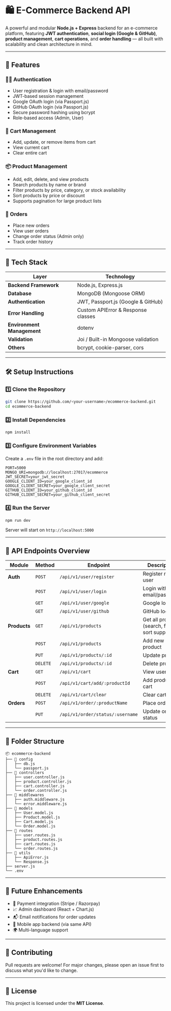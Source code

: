 # 🛍️ E-Commerce Backend API

A powerful and modular **Node.js + Express** backend for an e-commerce platform, featuring **JWT authentication**, **social login (Google & GitHub)**, **product management**, **cart operations**, and **order handling** — all built with scalability and clean architecture in mind.

---

## 🚀 Features

### 🧑‍💻 Authentication

- User registration & login with email/password
- JWT-based session management
- Google OAuth login (via Passport.js)
- GitHub OAuth login (via Passport.js)
- Secure password hashing using bcrypt
- Role-based access (Admin, User)

### 🛒 Cart Management

- Add, update, or remove items from cart
- View current cart
- Clear entire cart

### 📦 Product Management

- Add, edit, delete, and view products
- Search products by name or brand
- Filter products by price, category, or stock availability
- Sort products by price or discount
- Supports pagination for large product lists

### 📑 Orders

- Place new orders
- View user orders
- Change order status (Admin only)
- Track order history

---

## 🧩 Tech Stack

| Layer                      | Technology                         |
| -------------------------- | ---------------------------------- |
| **Backend Framework**      | Node.js, Express.js                |
| **Database**               | MongoDB (Mongoose ORM)             |
| **Authentication**         | JWT, Passport.js (Google & GitHub) |
| **Error Handling**         | Custom APIError & Response classes |
| **Environment Management** | dotenv                             |
| **Validation**             | Joi / Built-in Mongoose validation |
| **Others**                 | bcrypt, cookie-parser, cors        |

---

## 🛠️ Setup Instructions

### 1️⃣ Clone the Repository

```bash
git clone https://github.com/<your-username>/ecommerce-backend.git
cd ecommerce-backend
```

### 2️⃣ Install Dependencies

```bash
npm install
```

### 3️⃣ Configure Environment Variables

Create a `.env` file in the root directory and add:

```env
PORT=5000
MONGO_URI=mongodb://localhost:27017/ecommerce
JWT_SECRET=your_jwt_secret
GOOGLE_CLIENT_ID=your_google_client_id
GOOGLE_CLIENT_SECRET=your_google_client_secret
GITHUB_CLIENT_ID=your_github_client_id
GITHUB_CLIENT_SECRET=your_github_client_secret
```

### 4️⃣ Run the Server

```bash
npm run dev
```

Server will start on `http://localhost:5000`

---

## 📡 API Endpoints Overview

| Module       | Method   | Endpoint                         | Description                                       |
| ------------ | -------- | -------------------------------- | ------------------------------------------------- |
| **Auth**     | `POST`   | `/api/v1/user/register`          | Register new user                                 |
|              | `POST`   | `/api/v1/user/login`             | Login with email/password                         |
|              | `GET`    | `/api/v1/user/google`            | Google login                                      |
|              | `GET`    | `/api/v1/user/github`            | GitHub login                                      |
| **Products** | `GET`    | `/api/v1/products`               | Get all products (search, filter, sort supported) |
|              | `POST`   | `/api/v1/products`               | Add new product                                   |
|              | `PUT`    | `/api/v1/products/:id`           | Update product                                    |
|              | `DELETE` | `/api/v1/products/:id`           | Delete product                                    |
| **Cart**     | `GET`    | `/api/v1/cart`                   | View user cart                                    |
|              | `POST`   | `/api/v1/cart/add/:productId`    | Add product to cart                               |
|              | `DELETE` | `/api/v1/cart/clear`             | Clear cart                                        |
| **Orders**   | `POST`   | `/api/v1/order/:productName`     | Place order                                       |
|              | `PUT`    | `/api/v1/order/status/:username` | Update order status                               |

---

## 🧱 Folder Structure

```
📦 ecommerce-backend
├── 📁 config
│   ├── db.js
│   └── passport.js
├── 📁 controllers
│   ├── user.controller.js
│   ├── product.controller.js
│   ├── cart.controller.js
│   └── order.controller.js
├── 📁 middlewares
│   ├── auth.middleware.js
│   └── error.middleware.js
├── 📁 models
│   ├── User.model.js
│   ├── Product.model.js
│   ├── Cart.model.js
│   └── Order.model.js
├── 📁 routes
│   ├── user.routes.js
│   ├── product.routes.js
│   ├── cart.routes.js
│   └── order.routes.js
├── 📁 utils
│   ├── ApiError.js
│   └── Response.js
├── server.js
└── .env
```

---

## 🧪 Future Enhancements

- 🏦 Payment integration (Stripe / Razorpay)
- 📈 Admin dashboard (React + Chart.js)
- 📬 Email notifications for order updates
- 📱 Mobile app backend (via same API)
- 🌍 Multi-language support

---

## 🤝 Contributing

Pull requests are welcome! For major changes, please open an issue first to discuss what you'd like to change.

---

## 📄 License

This project is licensed under the **MIT License**.
